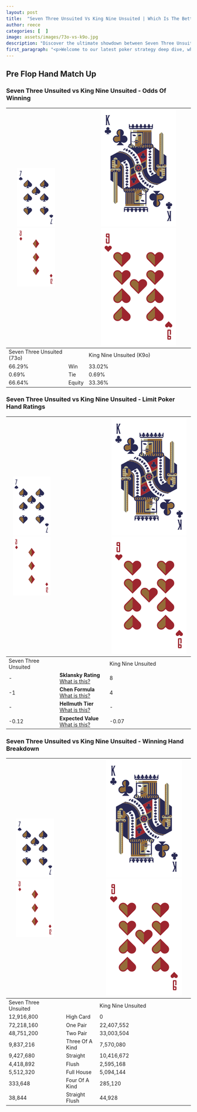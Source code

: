 ```yaml
---
layout: post
title:  "Seven Three Unsuited Vs King Nine Unsuited | Which Is The Better Hand In Poker? A Complete Guide"
author: reece
categories: [  ]
image: assets/images/73o-vs-k9o.jpg
description: "Discover the ultimate showdown between Seven Three Unsuited and King Nine Unsuited in poker! Uncover the odds, strategies, and scenarios where one hand triumphs over the other. Get ready to up your poker game with this thrilling analysis."
first_paragraph: "<p>Welcome to our latest poker strategy deep dive, where we're pitting two distinct hands against each other in a high-stakes showdown: Seven Three Unsuited vs King Nine Unsuited.</p><p>In the dynamic world of poker, every decision counts, and knowing which hand holds the upper hand is key to your success at the table.</p><p>In this article, we'll dissect these two hands, explore the scenarios where one dominates the other, and equip you with the knowledge to make strategic choices that can tip the odds in your favor.</p><p>Get ready to unravel the intriguing dynamics of these poker hands and elevate your game to new heights.</p>"
---
```




[comment]: # (sp0)

## Pre Flop Hand Match Up

<div class="table hand-ratings" markdown="1"> 



### Seven Three Unsuited vs King Nine Unsuited - Odds Of Winning


    
| ![image info](assets/images/hand1/7.png) ![image info](assets/images/hand1/3o.png) |  | ![image info](assets/images/hand2/K.png) ![image info](assets/images/hand2/9o.png) |
| -------- | -------- | -------- |
| Seven Three Unsuited (73o) |  | King Nine Unsuited (K9o) |
| 66.29% | Win | 33.02% |
| 0.69% | Tie | 0.69% |
| 66.64% | Equity | 33.36% |




[comment]: # (sp1)



### Seven Three Unsuited vs King Nine Unsuited - Limit Poker Hand Ratings


    
| ![image info](assets/images/hand1/7.png) ![image info](assets/images/hand1/3o.png) |  | ![image info](assets/images/hand2/K.png) ![image info](assets/images/hand2/9o.png) |
| -------- | -------- | -------- |
| Seven Three Unsuited |  | King Nine Unsuited |
| - | **Sklansky Rating** [What is this?](/sklansky-rating-explained) | 8 |
| -1 | **Chen Formula** [What is this?](/chen-formula-explained) | 4 |
| - | **Hellmuth Tier** [What is this?](/Hellmuth-tier-explained) | - |
| -0.12 | **Expected Value** [What is this?](/expected-value-explained) | -0.07 |




[comment]: # (sp2)



### Seven Three Unsuited vs King Nine Unsuited - Winning Hand Breakdown


    
| ![image info](assets/images/hand1/7.png) ![image info](assets/images/hand1/3o.png) |  | ![image info](assets/images/hand2/K.png) ![image info](assets/images/hand2/9o.png) |
| -------- | -------- | -------- |
| Seven Three Unsuited |  | King Nine Unsuited |
| 12,916,800 | High Card | 0 |
| 72,218,160 | One Pair | 22,407,552 |
| 48,751,200 | Two Pair | 33,003,504 |
| 9,837,216 | Three Of A Kind | 7,570,080 |
| 9,427,680 | Straight | 10,416,672 |
| 4,418,892 | Flush | 2,595,168 |
| 5,512,320 | Full House | 5,094,144 |
| 333,648 | Four Of A Kind | 285,120 |
| 38,844 | Straight Flush | 44,928 |




[comment]: # (sp3)



</div>

[comment]: # (sp4)



[comment]: # (sp5)

